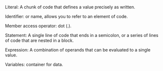 Literal: A chunk of code that defines a value precisely as written.

Identifier: or name, allows you to refer to an element of code. 

Member access operator: dot (.).

Statement: A single line of code that ends in a semicolon, or a series of lines of code that are nested in a block.

Expression: A combination of operands that can be evaluated to a single value.

Variables: container for data.
